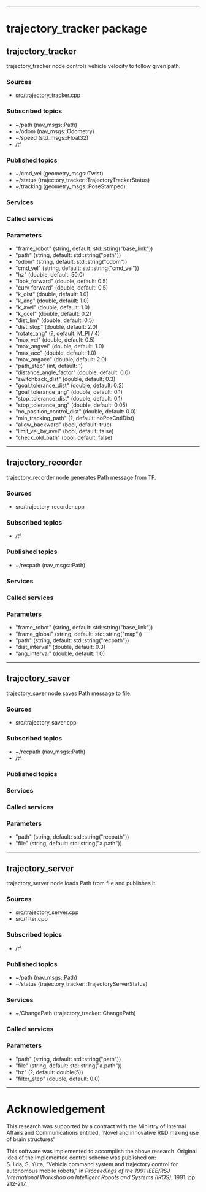 ----
# trajectory_tracker package

## trajectory_tracker

trajectory_tracker node controls vehicle velocity to follow given path.

### Sources

* src/trajectory_tracker.cpp

### Subscribed topics

* ~/path (nav_msgs::Path)
* ~/odom (nav_msgs::Odometry)
* ~/speed (std_msgs::Float32)
* /tf

### Published topics

* ~/cmd_vel (geometry_msgs::Twist)
* ~/status (trajectory_tracker::TrajectoryTrackerStatus)
* ~/tracking (geometry_msgs::PoseStamped)

### Services


### Called services


### Parameters

* "frame_robot" (string, default: std::string("base_link"))
* "path" (string, default: std::string("path"))
* "odom" (string, default: std::string("odom"))
* "cmd_vel" (string, default: std::string("cmd_vel"))
* "hz" (double, default: 50.0)
* "look_forward" (double, default: 0.5)
* "curv_forward" (double, default: 0.5)
* "k_dist" (double, default: 1.0)
* "k_ang" (double, default: 1.0)
* "k_avel" (double, default: 1.0)
* "k_dcel" (double, default: 0.2)
* "dist_lim" (double, default: 0.5)
* "dist_stop" (double, default: 2.0)
* "rotate_ang" (?, default: M_PI / 4)
* "max_vel" (double, default: 0.5)
* "max_angvel" (double, default: 1.0)
* "max_acc" (double, default: 1.0)
* "max_angacc" (double, default: 2.0)
* "path_step" (int, default: 1)
* "distance_angle_factor" (double, default: 0.0)
* "switchback_dist" (double, default: 0.3)
* "goal_tolerance_dist" (double, default: 0.2)
* "goal_tolerance_ang" (double, default: 0.1)
* "stop_tolerance_dist" (double, default: 0.1)
* "stop_tolerance_ang" (double, default: 0.05)
* "no_position_control_dist" (double, default: 0.0)
* "min_tracking_path" (?, default: noPosCntlDist)
* "allow_backward" (bool, default: true)
* "limit_vel_by_avel" (bool, default: false)
* "check_old_path" (bool, default: false)

----

## trajectory_recorder

trajectory_recorder node generates Path message from TF.

### Sources

* src/trajectory_recorder.cpp

### Subscribed topics

* /tf

### Published topics

* ~/recpath (nav_msgs::Path)

### Services


### Called services


### Parameters

* "frame_robot" (string, default: std::string("base_link"))
* "frame_global" (string, default: std::string("map"))
* "path" (string, default: std::string("recpath"))
* "dist_interval" (double, default: 0.3)
* "ang_interval" (double, default: 1.0)

----

## trajectory_saver

trajectory_saver node saves Path message to file.

### Sources

* src/trajectory_saver.cpp

### Subscribed topics

* ~/recpath (nav_msgs::Path)
* /tf

### Published topics


### Services


### Called services


### Parameters

* "path" (string, default: std::string("recpath"))
* "file" (string, default: std::string("a.path"))

----

## trajectory_server

trajectory_server node loads Path from file and publishes it.

### Sources

* src/trajectory_server.cpp
* src/filter.cpp

### Subscribed topics

* /tf

### Published topics

* ~/path (nav_msgs::Path)
* ~/status (trajectory_tracker::TrajectoryServerStatus)

### Services

* ~/ChangePath (trajectory_tracker::ChangePath)

### Called services


### Parameters

* "path" (string, default: std::string("path"))
* "file" (string, default: std::string("a.path"))
* "hz" (?, default: double(5))
* "filter_step" (double, default: 0.0)

----


# Acknowledgement

This research was supported by a contract with the Ministry of Internal Affairs and Communications entitled, 'Novel and innovative R&D making use of brain structures'


This software was implemented to accomplish the above research.
Original idea of the implemented control scheme was published on:  
S. Iida, S. Yuta, "Vehicle command system and trajectory control for autonomous mobile robots," in *Proceedings of the 1991 IEEE/RSJ International Workshop on Intelligent Robots and Systems (IROS)*, 1991, pp. 212-217.

